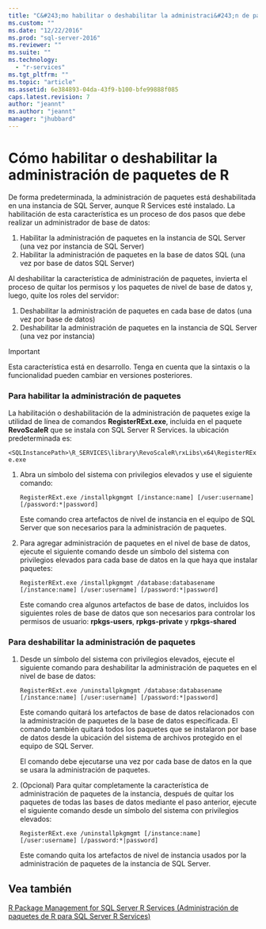 ```yaml
---
title: "C&#243;mo habilitar o deshabilitar la administraci&#243;n de paquetes de R | Microsoft Docs"
ms.custom: ""
ms.date: "12/22/2016"
ms.prod: "sql-server-2016"
ms.reviewer: ""
ms.suite: ""
ms.technology: 
  - "r-services"
ms.tgt_pltfrm: ""
ms.topic: "article"
ms.assetid: 6e384893-04da-43f9-b100-bfe99888f085
caps.latest.revision: 7
author: "jeannt"
ms.author: "jeannt"
manager: "jhubbard"
---
```

# C&#243;mo habilitar o deshabilitar la administraci&#243;n de paquetes de R

De forma predeterminada, la administración de paquetes está deshabilitada en una instancia de SQL Server, aunque R Services esté instalado. La habilitación de esta característica es un proceso de dos pasos que debe realizar un administrador de base de datos: 

1. Habilitar la administración de paquetes en la instancia de SQL Server (una vez por instancia de SQL Server) 
2. Habilitar la administración de paquetes en la base de datos SQL (una vez por base de datos SQL Server) 


Al deshabilitar la característica de administración de paquetes, invierta el proceso de quitar los permisos y los paquetes de nivel de base de datos y, luego, quite los roles del servidor:
 
1. Deshabilitar la administración de paquetes en cada base de datos (una vez por base de datos) 
2. Deshabilitar la administración de paquetes en la instancia de SQL Server (una vez por instancia) 

> [!IMPORTANT]
> Esta característica está en desarrollo. Tenga en cuenta que la sintaxis o la funcionalidad pueden cambiar en versiones posteriores. 

### <a name="to-enable-package-management"></a>Para habilitar la administración de paquetes

La habilitación o deshabilitación de la administración de paquetes exige la utilidad de línea de comandos **RegisterRExt.exe**, incluida en el paquete **RevoScaleR** que se instala con SQL Server R Services. la ubicación predeterminada es:

`<SQLInstancePath>\R_SERVICES\library\RevoScaleR\rxLibs\x64\RegisterRExe.exe` 
    
1. Abra un símbolo del sistema con privilegios elevados y use el siguiente comando:

    `RegisterRExt.exe /installpkgmgmt [/instance:name] [/user:username] [/password:*|password]`

    Este comando crea artefactos de nivel de instancia en el equipo de SQL Server que son necesarios para la administración de paquetes. 

2. Para agregar administración de paquetes en el nivel de base de datos, ejecute el siguiente comando desde un símbolo del sistema con privilegios elevados para cada base de datos en la que haya que instalar paquetes: 

    `RegisterRExt.exe /installpkgmgmt /database:databasename [/instance:name] [/user:username] [/password:*|password]` 

    Este comando crea algunos artefactos de base de datos, incluidos los siguientes roles de base de datos que son necesarios para controlar los permisos de usuario: **rpkgs-users**, **rpkgs-private** y **rpkgs-shared** 

### <a name="to-disable-package-management"></a>Para deshabilitar la administración de paquetes 

1. Desde un símbolo del sistema con privilegios elevados, ejecute el siguiente comando para deshabilitar la administración de paquetes en el nivel de base de datos:

   `RegisterRExt.exe /uninstallpkgmgmt /database:databasename [/instance:name] [/user:username] [/password:*|password]` 

    Este comando quitará los artefactos de base de datos relacionados con la administración de paquetes de la base de datos especificada.  El comando también quitará todos los paquetes que se instalaron por base de datos desde la ubicación del sistema de archivos protegido en el equipo de SQL Server.
    
    El comando debe ejecutarse una vez por cada base de datos en la que se usara la administración de paquetes.
 
2. (Opcional) Para quitar completamente la característica de administración de paquetes de la instancia, después de quitar los paquetes de todas las bases de datos mediante el paso anterior, ejecute el siguiente comando desde un símbolo del sistema con privilegios elevados:

    `RegisterRExt.exe /uninstallpkgmgmt [/instance:name] [/user:username] [/password:*|password]`

    Este comando quita los artefactos de nivel de instancia usados por la administración de paquetes de la instancia de SQL Server. 


## <a name="see-also"></a>Vea también
[R Package Management for SQL Server R Services (Administración de paquetes de R para SQL Server R Services)](../../advanced-analytics/r-services/r-package-management-for-sql-server-r-services.md)